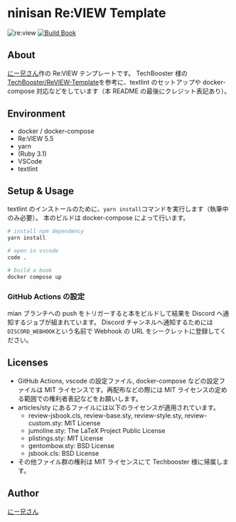 # ninisan Re:VIEW Template

![re:view](https://img.shields.io/badge/Re%3AVIEW-5.5-orange)
[![Build Book](https://github.com/drumath2237/ninisan-review-template/actions/workflows/build.yml/badge.svg)](https://github.com/drumath2237/ninisan-review-template/actions/workflows/build.yml)

## About

[にー兄さん](https://twitter.com/ninisan_drumath)作の Re:VIEW テンプレートです。
TechBooster 様の[TechBooster/ReVIEW-Template](https://github.com/TechBooster/ReVIEW-Template)を参考に、textlint のセットアップや docker-compose 対応などをしています（本 README の最後にクレジット表記あり）。

## Environment

- docker / docker-compose
- Re:VIEW 5.5
- yarn
- (Ruby 3.1)
- VSCode
- textlint

## Setup & Usage

textlint のインストールのために、`yarn install`コマンドを実行します（執筆中のみ必要）。
本のビルドは docker-compose によって行います。

```sh
# install npm dependency
yarn install

# open in vscode
code .

# build a book
docker compose up
```

### GitHub Actions の設定

mian ブランチへの push をトリガーすると本をビルドして結果を Discord へ通知するジョブが組まれています。
Discord チャンネルへ通知するためには`DISCORD_WEBHOOK`という名前で Webhook の URL をシークレットに登録してください。

## Licenses

- GitHub Actions, vscode の設定ファイル, docker-compose などの設定ファイルは MIT ライセンスです。再配布などの際には MIT ライセンスの定める範囲での権利者表記などをお願いします。
- articles/sty にあるファイルには以下のライセンスが適用されています。
  - review-jsbook.cls, review-base.sty, review-style.sty, review-custom.sty: MIT License
  - jumoline.sty: The LaTeX Project Public License
  - plistings.sty: MIT License
  - gentombow.sty: BSD License
  - jsbook.cls: BSD License
- その他ファイル群の権利は MIT ライセンスにて Techbooster 様に帰属します。

## Author

[にー兄さん](https://twitter.com/ninisan_drumath)
